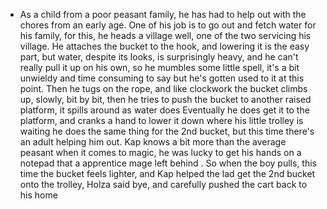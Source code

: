 - As a child from a poor peasant family, he has had to help out with the chores from an early age. One of his job is to go out and fetch water for his family, for this, he heads a village well, one of the two servicing his village. He attaches the bucket to the hook, and lowering it is the easy part, but water, despite its looks, is surprisingly heavy, and he can't really pull it up on his own, so he mumbles some little spell, it's a bit unwieldy and time consuming to say but he's gotten used to it at this point. Then he tugs on the rope, and like clockwork the bucket climbs up, slowly, bit by bit, then he tries to push the bucket to another raised platform, it spills around as water does 
  Eventually he does get it to the platform, and cranks a hand to lower it down where his little trolley is waiting he does the same thing for the 2nd bucket, but this time there's an adult helping him out. Kap knows a bit more than the average peasant when it comes to magic, he was lucky to get his hands on a notepad that a apprentice mage left behind .
  So when the boy pulls, this time the bucket feels lighter, and Kap helped the lad get the 2nd bucket onto the trolley, Holza said bye, and carefully pushed the cart back to his home